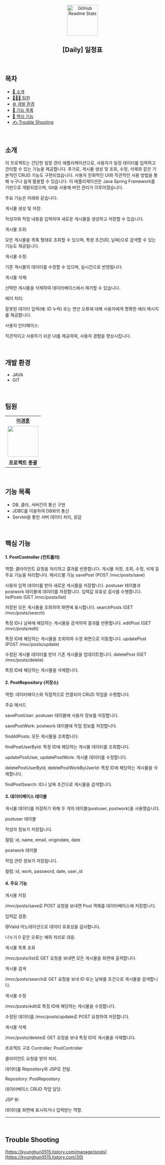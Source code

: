 <p align="center">
 <img width="100px" src="https://res.cloudinary.com/anuraghazra/image/upload/v1594908242/logo_ccswme.svg" align="center" alt="GitHub Readme Stats" />
    <h2 align="center">[Daily] 일정표</h2>
</p>
<br/>

<h2>목차</h2>

- [📜 소개](#소개)
- [👨‍👧‍👦 팀원](#팀원)
- [⚙️ 개발 환경](#개발-환경)
- [🎲 기능 목록](#기능-목록)
- [🧩 핵심 기능](#핵심-기능)
- [✍ Trouble Shooting](https://kyunghun0515.tistory.com/30)
<br/>

<h2>소개</h2>

이 프로젝트는 간단한 일정 관리 애플리케이션으로, 사용자가 일정 데이터를 입력하고 관리할 수 있는 기능을 제공합니다. 추가로, 게시물 생성 및 조회, 수정, 삭제와 같은 기본적인 CRUD 기능도 구현되었습니다. 사용자 친화적인 UI와 직관적인 사용 방법을 통해 누구나 쉽게 활용할 수 있습니다. 이 애플리케이션은 Java Spring Framework를 기반으로 개발되었으며, Git을 사용해 버전 관리가 이루어졌습니다.

주요 기능은 아래와 같습니다:

게시물 생성 및 저장:

작성자와 작업 내용을 입력하여 새로운 게시물을 생성하고 저장할 수 있습니다.


게시물 조회:

모든 게시물을 목록 형태로 조회할 수 있으며, 특정 조건(ID, 날짜)으로 검색할 수 있는 기능도 제공됩니다.


게시물 수정:

기존 게시물의 데이터를 수정할 수 있으며, 실시간으로 반영됩니다.


게시물 삭제:

선택한 게시물을 삭제하여 데이터베이스에서 제거할 수 있습니다.


에러 처리:

잘못된 데이터 입력(예: ID 누락) 또는 연산 오류에 대해 사용자에게 명확한 에러 메시지를 제공합니다.


사용자 인터페이스:

직관적이고 사용하기 쉬운 UI를 제공하여, 사용자 경험을 향상시킵니다.

<br/>

## 개발 환경
- JAVA
- GIT
<br/>

## 팀원

<table>
   <tr>
    <td align="center"><b><a href="https://github.com/kyung412820">이경훈</a></b></td>
  <tr>
    <td align="center"><a href="https://github.com/kyung412820"><img src="https://avatars.githubusercontent.com/u/71320521?v=4" width="100px" /></a></td>
  </tr>
  <tr>
    <td align="center"><b>프로젝트 총괄</b></td>
</table>
<br/>


## 기능 목록

 - DB, 클라, 서버간의 통신 구현
 - JDBC를 이용하여 DB와의 통신
 - Servlet을 통한 서버 데이터 처리, 응답

<br/>

## 핵심 기능

#### 1. PostController (컨트롤러)
역할:
클라이언트 요청을 처리하고 결과를 반환합니다.
게시물 저장, 조회, 수정, 삭제 등 주요 기능을 처리합니다.
메서드별 기능
savePost (POST /mvc/posts/save)

사용자 입력 데이터를 받아 새로운 게시물을 저장합니다.
postuser 테이블과 postwork 테이블에 데이터를 저장합니다.
입력값 유효성 검사를 수행합니다.
listPosts (GET /mvc/posts/list)

저장된 모든 게시물을 조회하여 화면에 표시합니다.
searchPosts (GET /mvc/posts/search)

특정 ID나 날짜에 해당하는 게시물을 검색하여 결과를 반환합니다.
editPost (GET /mvc/posts/edit)

특정 ID에 해당하는 게시물을 조회하여 수정 화면으로 이동합니다.
updatePost (POST /mvc/posts/update)

수정된 게시물 데이터를 받아 기존 게시물을 업데이트합니다.
deletePost (GET /mvc/posts/delete)

특정 ID에 해당하는 게시물을 삭제합니다.

#### 2. PostRepository (저장소)
역할:
데이터베이스와 직접적으로 연결되어 CRUD 작업을 수행합니다.


주요 메서드

savePostUser: postuser 테이블에 사용자 정보를 저장합니다.

savePostWork: postwork 테이블에 작업 정보를 저장합니다.

findAllPosts: 모든 게시물을 조회합니다.

findPostUserById: 특정 ID에 해당하는 게시물 데이터를 조회합니다.

updatePostUser, updatePostWork: 게시물 데이터를 수정합니다.

deletePostUserById, deletePostWorkByUserId: 특정 ID에 해당하는 게시물을 삭제합니다.

findPostSearch: ID나 날짜 조건으로 게시물을 검색합니다.

#### 3. 데이터베이스 테이블
게시물 데이터를 저장하기 위해 두 개의 테이블(postuser, postwork)을 사용했습니다.


postuser 테이블

작성자 정보가 저장됩니다.

컬럼: id, name, email, origindate, date


postwork 테이블

작업 관련 정보가 저장됩니다.

컬럼: id, work, password, date, user_id
#### 4. 주요 기능
게시물 저장

/mvc/posts/save로 POST 요청을 보내면 Post 객체를 데이터베이스에 저장합니다.


입력값 검증:

@Valid 어노테이션으로 데이터 유효성을 검사합니다.

나누기 0 같은 오류는 예외 처리로 대응.


게시물 목록 조회

/mvc/posts/list로 GET 요청을 보내면 모든 게시물을 화면에 출력합니다.


게시물 검색

/mvc/posts/search로 GET 요청을 보내 ID 또는 날짜를 조건으로 게시물을 검색합니다.


게시물 수정

/mvc/posts/edit로 특정 ID에 해당하는 게시물을 수정합니다.

수정된 데이터를 /mvc/posts/update로 POST 요청하여 저장합니다.


게시물 삭제

/mvc/posts/delete로 GET 요청을 보내 특정 ID의 게시물을 삭제합니다.


프로젝트 구조
Controller: PostController

클라이언트 요청을 받아 처리.

데이터를 Repository와 JSP로 전달.

Repository: PostRepository

데이터베이스 CRUD 작업 담당.

JSP 뷰:

데이터를 화면에 표시하거나 입력받는 역할.

------------------------------------------------------------------------
<br/>

## Trouble Shooting

[https://kyunghun0515.tistory.com/manage/posts](https://kyunghun0515.tistory.com/30)
<br/>
<br/>
<br/>
<br/>
